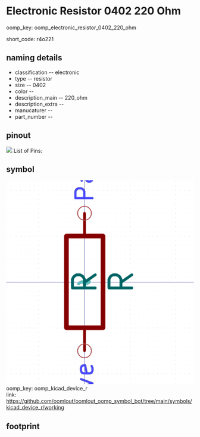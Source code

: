 # Electronic Resistor 0402 220 Ohm
oomp_key: oomp_electronic_resistor_0402_220_ohm  

short_code: r4o221
## naming details
* classification -- electronic
* type -- resistor
* size -- 0402
* color -- 
* description_main -- 220_ohm
* description_extra -- 
* manucaturer -- 
* part_number -- 
## pinout
![](working_pinout_600.png)
List of Pins:

## symbol

![](symbol/0/working/working_600.png)  
oomp_key: oomp_kicad_device_r  
link: https://github.com/oomlout/oomlout_oomp_symbol_bot/tree/main/symbols/kicad_device_r/working  


## footprint
